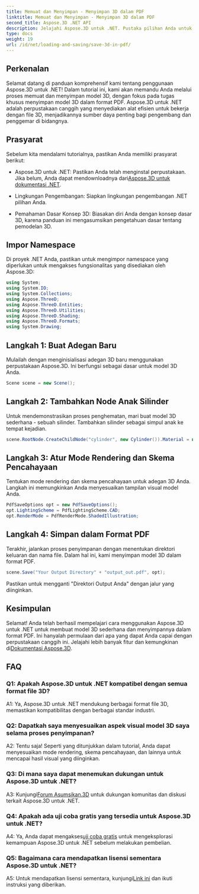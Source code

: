 ```yaml
---
title: Memuat dan Menyimpan - Menyimpan 3D dalam PDF
linktitle: Memuat dan Menyimpan - Menyimpan 3D dalam PDF
second_title: Aspose.3D .NET API
description: Jelajahi Aspose.3D untuk .NET. Pustaka pilihan Anda untuk pemodelan dan rendering 3D yang lancar. Simpan model 3D dalam PDF dengan mudah.
type: docs
weight: 19
url: /id/net/loading-and-saving/save-3d-in-pdf/
---
```

## Perkenalan

Selamat datang di panduan komprehensif kami tentang penggunaan Aspose.3D untuk .NET! Dalam tutorial ini, kami akan memandu Anda melalui proses memuat dan menyimpan model 3D, dengan fokus pada tugas khusus menyimpan model 3D dalam format PDF. Aspose.3D untuk .NET adalah perpustakaan canggih yang menyediakan alat efisien untuk bekerja dengan file 3D, menjadikannya sumber daya penting bagi pengembang dan penggemar di bidangnya.

## Prasyarat

Sebelum kita mendalami tutorialnya, pastikan Anda memiliki prasyarat berikut:

-  Aspose.3D untuk .NET: Pastikan Anda telah menginstal perpustakaan. Jika belum, Anda dapat mendownloadnya dari[Aspose.3D untuk dokumentasi .NET](https://reference.aspose.com/3d/net/).

- Lingkungan Pengembangan: Siapkan lingkungan pengembangan .NET pilihan Anda.

- Pemahaman Dasar Konsep 3D: Biasakan diri Anda dengan konsep dasar 3D, karena panduan ini mengasumsikan pengetahuan dasar tentang pemodelan 3D.

## Impor Namespace

Di proyek .NET Anda, pastikan untuk mengimpor namespace yang diperlukan untuk mengakses fungsionalitas yang disediakan oleh Aspose.3D:

```csharp
using System;
using System.IO;
using System.Collections;
using Aspose.ThreeD;
using Aspose.ThreeD.Entities;
using Aspose.ThreeD.Utilities;
using Aspose.ThreeD.Shading;
using Aspose.ThreeD.Formats;
using System.Drawing;
```

## Langkah 1: Buat Adegan Baru

Mulailah dengan menginisialisasi adegan 3D baru menggunakan perpustakaan Aspose.3D. Ini berfungsi sebagai dasar untuk model 3D Anda.

```csharp
Scene scene = new Scene();
```

## Langkah 2: Tambahkan Node Anak Silinder

Untuk mendemonstrasikan proses penghematan, mari buat model 3D sederhana - sebuah silinder. Tambahkan silinder sebagai simpul anak ke tempat kejadian.

```csharp
scene.RootNode.CreateChildNode("cylinder", new Cylinder()).Material = new PhongMaterial() { DiffuseColor = new Vector3(Color.DarkCyan) };
```

## Langkah 3: Atur Mode Rendering dan Skema Pencahayaan

Tentukan mode rendering dan skema pencahayaan untuk adegan 3D Anda. Langkah ini memungkinkan Anda menyesuaikan tampilan visual model Anda.

```csharp
PdfSaveOptions opt = new PdfSaveOptions();
opt.LightingScheme = PdfLightingScheme.CAD;
opt.RenderMode = PdfRenderMode.ShadedIllustration;
```

## Langkah 4: Simpan dalam Format PDF

Terakhir, jalankan proses penyimpanan dengan menentukan direktori keluaran dan nama file. Dalam hal ini, kami menyimpan model 3D dalam format PDF.

```csharp
scene.Save("Your Output Directory" + "output_out.pdf", opt);
```

Pastikan untuk mengganti "Direktori Output Anda" dengan jalur yang diinginkan.

## Kesimpulan

Selamat! Anda telah berhasil mempelajari cara menggunakan Aspose.3D untuk .NET untuk membuat model 3D sederhana dan menyimpannya dalam format PDF. Ini hanyalah permulaan dari apa yang dapat Anda capai dengan perpustakaan canggih ini. Jelajahi lebih banyak fitur dan kemungkinan di[Dokumentasi Aspose.3D](https://reference.aspose.com/3d/net/).

## FAQ

### Q1: Apakah Aspose.3D untuk .NET kompatibel dengan semua format file 3D?

A1: Ya, Aspose.3D untuk .NET mendukung berbagai format file 3D, memastikan kompatibilitas dengan berbagai standar industri.

### Q2: Dapatkah saya menyesuaikan aspek visual model 3D saya selama proses penyimpanan?

A2: Tentu saja! Seperti yang ditunjukkan dalam tutorial, Anda dapat menyesuaikan mode rendering, skema pencahayaan, dan lainnya untuk mencapai hasil visual yang diinginkan.

### Q3: Di mana saya dapat menemukan dukungan untuk Aspose.3D untuk .NET?

 A3: Kunjungi[Forum Asumsikan.3D](https://forum.aspose.com/c/3d/18) untuk dukungan komunitas dan diskusi terkait Aspose.3D untuk .NET.

### Q4: Apakah ada uji coba gratis yang tersedia untuk Aspose.3D untuk .NET?

 A4: Ya, Anda dapat mengakses[uji coba gratis](https://releases.aspose.com/) untuk mengeksplorasi kemampuan Aspose.3D untuk .NET sebelum melakukan pembelian.

### Q5: Bagaimana cara mendapatkan lisensi sementara Aspose.3D untuk .NET?

 A5: Untuk mendapatkan lisensi sementara, kunjungi[Link ini](https://purchase.aspose.com/temporary-license/) dan ikuti instruksi yang diberikan.
